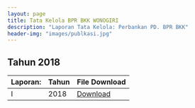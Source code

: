 ```yaml
---
layout: page
title: Tata Kelola BPR BKK WONOGIRI
description: "Laporan Tata Kelola: Perbankan PD. BPR BKK"
header-img: "images/publkasi.jpg"
---
```

## Tahun 2018

| Laporan:	| Tahun | File Download |
--------------- | ------- | ------------- |
I				| 2018				| [Download](/laporan/LAPORAN_TATA_KELOLA_2018.pdf)


